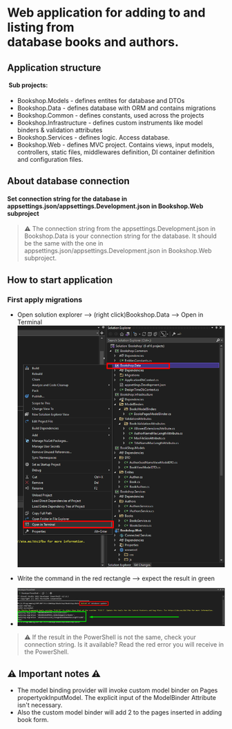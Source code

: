# Web application for adding to and listing from <br /> database books and authors.

## Application structure

#### &nbsp;Sub projects:
- Bookshop.Models - defines entites for database and DTOs
- Bookshop.Data - defines database with ORM and contains migrations
- Bookshop.Common - defines constants, used across the projects
- Bookshop.Infrastructure - defines custom instruments like model binders & validation attributes
- Bookshop.Services - defines logic. Access database.
- Bookshop.Web - defines MVC project. Contains views, input models, controllers, static files, middlewares definition, DI container definition and configuration files.

## About database connection
#### Set connection string for the database in appsettings.json/appsettings.Development.json in Bookshop.Web subproject

> :warning: The connection string from the appsettings.Development.json in Bookshop.Data is your connection string for the database. It should be the same with the one in appsettings.json/appsettings.Development.json in Bookshop.Web subproject.

## How to start application

### First apply migrations 
- Open solution explorer --> (right click)Bookshop.Data --> Open in Terminal
![Solution Explorer](https://github.com/Alexxx2207/ASP.NET_CORE_MVC_Training/blob/main/Bookshop/ReadMeImages/SolutionExplorer.png "Solution Explorer")

- Write the command in the red rectangle --> expect the result in green
- ![PowerShell](https://github.com/Alexxx2207/ASP.NET_CORE_MVC_Training/blob/main/Bookshop/ReadMeImages/PowerShell.png "PowerShell")

> :warning: If the result in the PowerShell is not the same, check your connection string. Is it available? Read the red error you will receive in the PowerShell.

## :warning: Important notes :warning:
- The model binding provider will invoke custom model binder on Pages propertyokInputModel. The explicit input of the ModelBinder Attribute isn't necessary.
- Also the custom model binder will add 2 to the pages inserted in adding book form.





